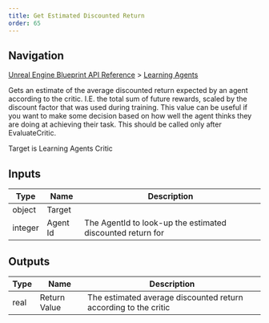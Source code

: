 ```yaml
---
title: Get Estimated Discounted Return
order: 65
---
```

## Navigation

[Unreal Engine Blueprint API Reference](https://dev.epicgames.com/documentation/en-us/unreal-engine/BlueprintAPI) > [Learning Agents](https://dev.epicgames.com/documentation/en-us/unreal-engine/BlueprintAPI/LearningAgents)

Gets an estimate of the average discounted return expected by an agent according to the critic. I.E. the total
sum of future rewards, scaled by the discount factor that was used during training. This value can be useful if
you want to make some decision based on how well the agent thinks they are doing at achieving their task. This
should be called only after EvaluateCritic.

Target is Learning Agents Critic

## Inputs

| Type | Name | Description |
| --- | --- | --- |
| object | Target |  |
| integer | Agent Id | The AgentId to look-up the estimated discounted return for |

## Outputs

| Type | Name | Description |
| --- | --- | --- |
| real | Return Value | The estimated average discounted return according to the critic |
